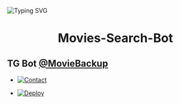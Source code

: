 ![Typing SVG](https://readme-typing-svg.herokuapp.com/?lines=IT+WILL+DIRECTLY+SEARCH+MOVIES+FROM+WEBSITE!;CREATE+BY+TECHNOLOGY+NAKUL!;AND+AUTOMATICALLY+SHORT+IT+WITH+YOUR+LINKED+API!)
</p>

</p>
<h1 align="center">
  <b>Movies-Search-Bot</b>
</h1>

## TG Bot [@MovieBackup](t.me/MovieBackup)

* [![Contact](https://img.shields.io/static/v1?label=Contact&message=On+Telegram&color=critical)](https://t.me/Cynitesupport)


* [![Deploy](https://img.shields.io/static/v1?label=Deploy&message=Tutorial&color=critical)](Youtube.com)
